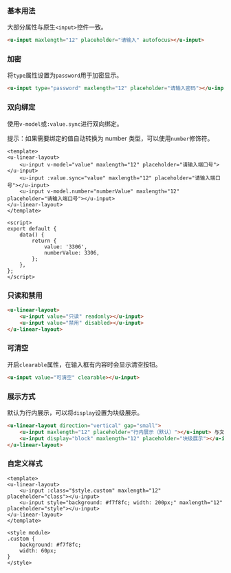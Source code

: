 ### 基本用法

大部分属性与原生`<input>`控件一致。

``` html
<u-input maxlength="12" placeholder="请输入" autofocus></u-input>
```

### 加密

将`type`属性设置为`password`用于加密显示。

``` html
<u-input type="password" maxlength="12" placeholder="请输入密码"></u-input>
```

### 双向绑定

使用`v-model`或`:value.sync`进行双向绑定。

提示：如果需要绑定的值自动转换为 number 类型，可以使用`number`修饰符。

``` vue
<template>
<u-linear-layout>
    <u-input v-model="value" maxlength="12" placeholder="请输入端口号"></u-input>
    <u-input :value.sync="value" maxlength="12" placeholder="请输入端口号"></u-input>
    <u-input v-model.number="numberValue" maxlength="12" placeholder="请输入端口号"></u-input>
</u-linear-layout>
</template>

<script>
export default {
    data() {
        return {
            value: '3306',
            numberValue: 3306,
        };
    },
};
</script>
```

### 只读和禁用

``` html
<u-linear-layout>
    <u-input value="只读" readonly></u-input>
    <u-input value="禁用" disabled></u-input>
</u-linear-layout>
```

### 可清空

开启`clearable`属性，在输入框有内容时会显示清空按钮。

``` html
<u-input value="可清空" clearable></u-input>
```

### 展示方式

默认为行内展示，可以将`display`设置为块级展示。

``` html
<u-linear-layout direction="vertical" gap="small">
    <u-input maxlength="12" placeholder="行内展示（默认）"></u-input> 与文字对齐
    <u-input display="block" maxlength="12" placeholder="块级展示"></u-input>
</u-linear-layout>
```

### 自定义样式

``` vue
<template>
<u-linear-layout>
    <u-input :class="$style.custom" maxlength="12" placeholder="class"></u-input>
    <u-input style="background: #f7f8fc; width: 200px;" maxlength="12" placeholder="style"></u-input>
</u-linear-layout>
</template>

<style module>
.custom {
    background: #f7f8fc;
    width: 60px;
}
</style>
```
